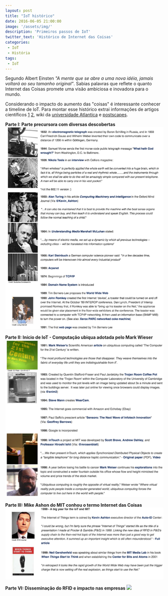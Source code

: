 ```yaml
---
layout: post
title: "IoT histórico"
date: 2016-06-05 21:00:00
image: '/assets/img/'
description: 'Primeiros passos de IoT'
twitter_text: 'Histórico de Internet das Coisas'
categories:
 - IoT
 - História
tags:
 - IoT
---
```


Segundo Albert Einsten _"A mente que se abre a uma nova idéia, jamais voltará ao seu tamanho original"_.  Sabias palavras que reflete o quanto Internet das Coisas promete uma visão ambiciosa e inovadora para o mundo.

Considerando o impacto do aumento das "coisas" é interessante conhecer a timeline de IoT.
Para montar esse histórico extrai informações de artigos científicos [1](http://ieeexplore.ieee.org/xpl/login.jsp?tp=&arnumber=7043637&url=http%3A%2F%2Fieeexplore.ieee.org%2Fxpls%2Fabs_all.jsp%3Farnumber%3D7043637)  [2](http://iot.ieee.org/images/files/pdf/IEEE_IoT_Towards_Definition_Internet_of_Things_Revision1_27MAY15.pdf), wiki da [universidade Atlantica](http://ssti1-1112.wikidot.com/a-internet-das-coisas) e [postscapes](http://postscapes.com/internet-of-things-history).


**Parte I: Parte precursora com diversas descobertas**
![](/assets/img/part1.png)

**Parte II: Início de IoT - Computação ubiqua adotada pelo Mark Wieser**
![](/assets/img/part2.png)

**Parte III: Mike Ashon do MIT conhou o termo Internet das Coisas**
![](/assets/img/part3.png)

**Parte VI: Disseminação do RFID e impacto nas empresas**
![](/assets/img/part4.png)
 